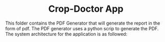 <h1 align="center">Crop-Doctor App</h1>

This folder contains the PDF Generator that will generate the report in the form of pdf. The PDF generator uses a python scrip to generate the PDF.
The system architecture for the application is as followed:


